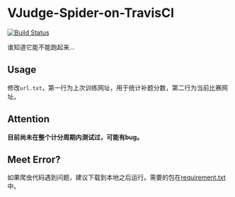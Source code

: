 # VJudge-Spider-on-TravisCI
[![Build Status](https://www.travis-ci.com/LyuLumos/VJudge-Spider-on-TravisCI.svg?branch=main)](https://www.travis-ci.com/LyuLumos/VJudge-Spider-on-TravisCI)

谁知道它能不能跑起来...

## Usage

修改`url.txt`，第一行为上次训练网址，用于统计补题分数，第二行为当前比赛网址。

## Attention

**目前尚未在整个计分周期内测试过，可能有bug。**

## Meet Error?

如果爬虫代码遇到问题，建议下载到本地之后运行。需要的包在[requirement.txt](requirement.txt)中。